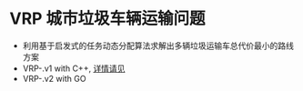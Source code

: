 # VRP 城市垃圾车辆运输问题
+ 利用基于启发式的任务动态分配算法求解出多辆垃圾运输车总代价最小的路线方案
+ VRP-.v1 with C++, [详情请见](https://github.com/Wan58169/VRP-.v1.git)
+ VRP-.v2 with GO
